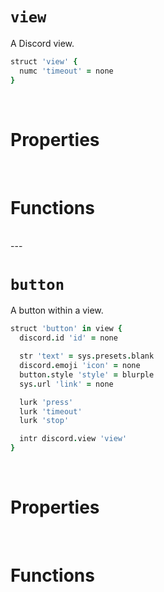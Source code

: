 # `view`

A Discord view.

```coffee
struct 'view' {
  numc 'timeout' = none
}
```

<br>

# Properties

<br>

# Functions

<br>
---
<br>

# `button`

A button within a view.

```coffee
struct 'button' in view {
  discord.id 'id' = none

  str 'text' = sys.presets.blank
  discord.emoji 'icon' = none
  button.style 'style' = blurple
  sys.url 'link' = none

  lurk 'press'
  lurk 'timeout'
  lurk 'stop'

  intr discord.view 'view'
}
```

<br>

# Properties

<br>

# Functions
